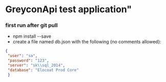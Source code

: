 # GreyconApi test application"

### first run after git pull
* npm install --save
* create a file named db.json with the following (no comments allowed):
```json
{
 "user": "sa",
 "password": "123",
 "server": "sk\\sql_2014", 
 "database": "Elocoat Prod Core"
 }
 ```
